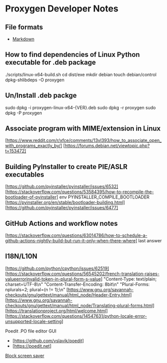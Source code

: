 # Proxygen Developer Notes

## File formats

- [Markdown](https://www.markdownguide.org/basic-syntax/)

## How to find dependencies of Linux Python executable for .deb package

./scripts/linux-x64-build.sh
cd dist/exe
mkdir debian
touch debian/control
dpkg-shlibdeps -O proxygen

## Un/Install .deb packge

sudo dpkg -i proxygen-linux-x64-{VER}.deb
sudo dpkg -r proxygen
sudo dpkg -P proxygen

## Associate program with MIME/extension in Linux

[https://www.reddit.com/r/xfce/comments/13vl393/how_to_associate_open_with_programs_exactly_by/]
[https://forums.debian.net/viewtopic.php?t=153472]

## Building PyInstaller to create PIE/ASLR executables

[https://github.com/pyinstaller/pyinstaller/issues/6532]
[https://stackoverflow.com/questions/53584395/how-to-recompile-the-bootloader-of-pyinstaller]
env PYINSTALLER_COMPILE_BOOTLOADER
[https://pyinstaller.org/en/stable/bootloader-building.html]
[https://github.com/pyinstaller/pyinstaller/issues/6477]

## GitHub Actions and workflow notes

[https://stackoverflow.com/questions/63014786/how-to-schedule-a-github-actions-nightly-build-but-run-it-only-when-there-where] last answer

## I18N/L10N

[https://github.com/python/cpython/issues/62519]
[https://stackoverflow.com/questions/56545202/french-translation-raises-valueerrorinvalid-token-in-plural-form-s-value]
"Content-Type: text/plain; charset=UTF-8\n"
"Content-Transfer-Encoding: 8bit\n"
"Plural-Forms: nplurals=2; plural=(n != 1);\n"
[https://www.gnu.org/savannah-checkouts/gnu/gettext/manual/html_node/Header-Entry.html]
[https://www.gnu.org/savannah-checkouts/gnu/gettext/manual/html_node/Translating-plural-forms.html]
[https://translationproject.org/html/welcome.html]
[https://stackoverflow.com/questions/14547631/python-locale-error-unsupported-locale-setting]

Poedit .PO file editor GUI

- [https://github.com/vslavik/poedit]
- [https://poedit.net]

[Block screen saver](https://stackoverflow.com/questions/63076389/python-prevent-the-screen-saver)
